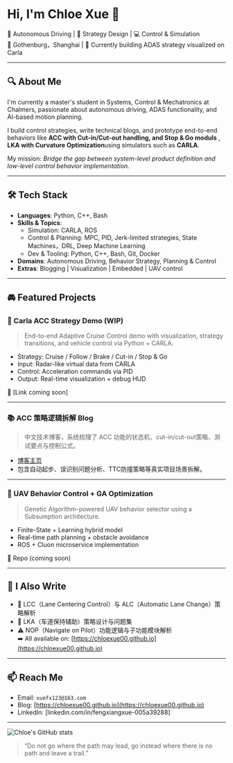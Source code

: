 

<!--
# Hi there 👋
**ChloeXue00/ChloeXue00** is a ✨ _special_ ✨ repository because its `README.md` (this file) appears on your GitHub profile.

Here are some ideas to get you started:

- 🔭 I’m currently working on ...
- 🌱 I’m currently learning ...
- 👯 I’m looking to collaborate on ...
- 🤔 I’m looking for help with ...
- 💬 Ask me about ...
- 📫 How to reach me: ...
- 😄 Pronouns: ...
- ⚡ Fun fact: ...
-->
# Hi, I'm Chloe Xue 👋

🚗 Autonomous Driving | 🧠 Strategy Design | 💻 Control & Simulation  
📍 Gothenburg，Shanghai | 🌱 Currently building ADAS strategy visualized on Carla

---

## 🔍 About Me

I'm currently a master's student in Systems, Control & Mechatronics at Chalmers, passionate about autonomous driving, ADAS functionality, and AI-based motion planning.  

I build control strategies, write technical blogs, and prototype end-to-end behaviors like **ACC with Cut-in/Cut-out handling, and Stop & Go moduls** , **LKA with Curvature Optimization**using simulators such as **CARLA**.  

My mission: *Bridge the gap between system-level product definition and low-level control behavior implementation.*

---

## 🛠️ Tech Stack

- **Languages**: Python, C++, Bash  
- **Skills & Topics**:  
  - Simulation: CARLA, ROS  
  - Control & Planning: MPC, PID, Jerk-limited strategies, State Machines，DRL, Deep Machine Learning
  - Dev & Tooling: Python, C++, Bash, Git, Docker
- **Domains**: Autonomous Driving, Behavior Strategy, Planning & Control  
- **Extras**: Blogging | Visualization | Embedded | UAV control

---

## 🚘 Featured Projects

### 🔧 Carla ACC Strategy Demo (WIP)
> End-to-end Adaptive Cruise Control demo with visualization, strategy transitions, and vehicle control via Python + CARLA.

- Strategy: Cruise / Follow / Brake / Cut-in / Stop & Go
- Input: Radar-like virtual data from CARLA
- Control: Acceleration commands via PID
- Output: Real-time visualization + debug HUD

📎 [Link coming soon]

---

### 📚 ACC 策略逻辑拆解 Blog
> 中文技术博客，系统梳理了 ACC 功能的状态机、cut-in/cut-out策略、测试要点与控制公式。

- [博客主页](https://chloexue00.github.io/)
- 包含自动起步、误识别问题分析、TTC防撞策略等真实项目场景拆解。

---

### 🚁 UAV Behavior Control + GA Optimization
> Genetic Algorithm-powered UAV behavior selector using a Subsumption architecture.

- Finite-State + Learning hybrid model  
- Real-time path planning + obstacle avoidance  
- ROS + Cluon microservice implementation

🔗 Repo (coming soon)

---

## 📝 I Also Write

- 🎯 LCC（Lane Centering Control）与 ALC（Automatic Lane Change）策略解析
- 🔄 LKA（车道保持辅助）策略设计与问题集
- ⚠️ NOP（Navigate on Pilot）功能逻辑与子功能模块解析  
➡️ All available on: [https://chloexue00.github.io](https://chloexue00.github.io)

---

## 📫 Reach Me

- Email: `xuefx123@163.com`  
- Blog: [https://chloexue00.github.io](https://chloexue00.github.io)  
- LinkedIn: [linkedin.com/in/fengxiangxue-005a39288]  

---

![Chloe's GitHub stats](https://github-readme-stats.vercel.app/api?username=ChloeXue00&show_icons=true&theme=tokyonight)

> “Do not go where the path may lead, go instead where there is no path and leave a trail.”
